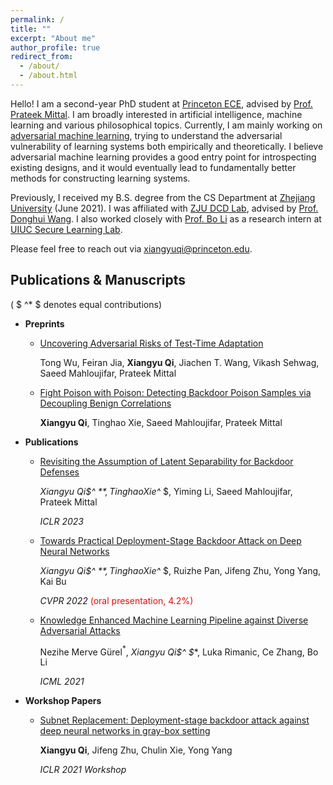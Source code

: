 ```yaml
---
permalink: /
title: ""
excerpt: "About me"
author_profile: true
redirect_from: 
  - /about/
  - /about.html
---
```






Hello! I am a second-year PhD student at [Princeton ECE](https://ece.princeton.edu), advised by [Prof. Prateek Mittal](https://www.princeton.edu/~pmittal/index.html). I am broadly interested in artificial intelligence, machine learning and various philosophical topics. Currently, I am mainly working on [adversarial machine learning](https://en.wikipedia.org/wiki/Adversarial_machine_learning), trying to understand the adversarial vulnerability of learning systems both empirically and theoretically. I believe adversarial machine learning provides a good entry point for introspecting existing designs, and it would eventually lead to fundamentally better methods for constructing learning systems.

Previously, I received my B.S. degree from the CS Department at [Zhejiang University](http://www.zju.edu.cn/english/) (June 2021).  I was affiliated with [ZJU DCD Lab](http://www.dcd.zju.edu.cn/), advised by [Prof. Donghui Wang](https://scholar.google.com/citations?user=AkRWtMUAAAAJ&hl=en&oi=ao). I also worked closely with [Prof. Bo Li](https://aisecure.github.io/) as a research intern at [UIUC Secure Learning Lab](https://aisecure.github.io).

Please feel free to reach out via [xiangyuqi@princeton.edu]().





## Publications & Manuscripts

( $ ^* $ denotes equal contributions)

* **Preprints**

  * [Uncovering Adversarial Risks of Test-Time Adaptation](https://arxiv.org/abs/2301.12576)

    Tong Wu, Feiran Jia, **Xiangyu Qi**, Jiachen T. Wang, Vikash Sehwag, Saeed Mahloujifar, Prateek Mittal
    
  * [Fight Poison with Poison: Detecting Backdoor Poison Samples via Decoupling Benign Correlations](https://arxiv.org/pdf/2205.13616.pdf)

    **Xiangyu Qi**, Tinghao Xie, Saeed Mahloujifar, Prateek Mittal

* **Publications**

  * [Revisiting the Assumption of Latent Separability for Backdoor Defenses](https://openreview.net/forum?id=_wSHsgrVali)

    **Xiangyu Qi$^* $**, Tinghao Xie$^* $, Yiming Li, Saeed Mahloujifar, Prateek Mittal

    *ICLR 2023*

  * [Towards Practical Deployment-Stage Backdoor Attack on Deep Neural Networks](https://arxiv.org/abs/2111.12965)

    **Xiangyu Qi$^* $**, Tinghao Xie$^* $, Ruizhe Pan, Jifeng Zhu, Yong Yang, Kai Bu

    *CVPR 2022*  <font color="red">(oral presentation, 4.2%)</font>

  * [Knowledge Enhanced Machine Learning Pipeline against Diverse Adversarial Attacks](https://arxiv.org/abs/2106.06235)

    Nezihe Merve Gürel$^*$, **Xiangyu Qi$^* $**, Luka Rimanic, Ce Zhang, Bo Li

    *ICML 2021*

* **Workshop Papers**

  * [Subnet Replacement: Deployment-stage backdoor attack against deep neural networks in gray-box setting](https://arxiv.org/abs/2107.07240)

    **Xiangyu Qi**, Jifeng Zhu, Chulin Xie, Yong Yang

    *ICLR 2021 Workshop*

